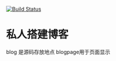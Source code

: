 [![Build Status](https://travis-ci.org/fengxiutianya/blog.svg?branch=master)](https://travis-ci.org/fengxiutianya/blog)

# 私人搭建博客

blog 是源码存放地点
blogpage用于页面显示
